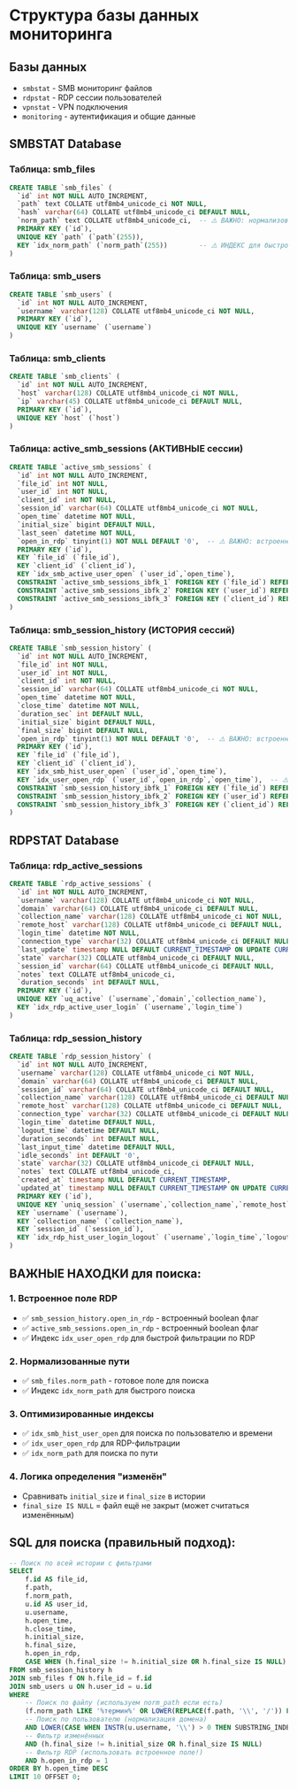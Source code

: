 # Структура базы данных мониторинга

## Базы данных
- `smbstat` - SMB мониторинг файлов
- `rdpstat` - RDP сессии пользователей
- `vpnstat` - VPN подключения
- `monitoring` - аутентификация и общие данные

## SMBSTAT Database

### Таблица: smb_files
```sql
CREATE TABLE `smb_files` (
  `id` int NOT NULL AUTO_INCREMENT,
  `path` text COLLATE utf8mb4_unicode_ci NOT NULL,
  `hash` varchar(64) COLLATE utf8mb4_unicode_ci DEFAULT NULL,
  `norm_path` text COLLATE utf8mb4_unicode_ci,  -- ⚠️ ВАЖНО: нормализованный путь для поиска
  PRIMARY KEY (`id`),
  UNIQUE KEY `path` (`path`(255)),
  KEY `idx_norm_path` (`norm_path`(255))        -- ⚠️ ИНДЕКС для быстрого поиска
)
```

### Таблица: smb_users
```sql
CREATE TABLE `smb_users` (
  `id` int NOT NULL AUTO_INCREMENT,
  `username` varchar(128) COLLATE utf8mb4_unicode_ci NOT NULL,
  PRIMARY KEY (`id`),
  UNIQUE KEY `username` (`username`)
)
```

### Таблица: smb_clients
```sql
CREATE TABLE `smb_clients` (
  `id` int NOT NULL AUTO_INCREMENT,
  `host` varchar(128) COLLATE utf8mb4_unicode_ci NOT NULL,
  `ip` varchar(45) COLLATE utf8mb4_unicode_ci DEFAULT NULL,
  PRIMARY KEY (`id`),
  UNIQUE KEY `host` (`host`)
)
```

### Таблица: active_smb_sessions (АКТИВНЫЕ сессии)
```sql
CREATE TABLE `active_smb_sessions` (
  `id` int NOT NULL AUTO_INCREMENT,
  `file_id` int NOT NULL,
  `user_id` int NOT NULL,
  `client_id` int NOT NULL,
  `session_id` varchar(64) COLLATE utf8mb4_unicode_ci NOT NULL,
  `open_time` datetime NOT NULL,
  `initial_size` bigint DEFAULT NULL,
  `last_seen` datetime NOT NULL,
  `open_in_rdp` tinyint(1) NOT NULL DEFAULT '0',  -- ⚠️ ВАЖНО: встроенный флаг RDP!
  PRIMARY KEY (`id`),
  KEY `file_id` (`file_id`),
  KEY `client_id` (`client_id`),
  KEY `idx_smb_active_user_open` (`user_id`,`open_time`),
  CONSTRAINT `active_smb_sessions_ibfk_1` FOREIGN KEY (`file_id`) REFERENCES `smb_files` (`id`),
  CONSTRAINT `active_smb_sessions_ibfk_2` FOREIGN KEY (`user_id`) REFERENCES `smb_users` (`id`),
  CONSTRAINT `active_smb_sessions_ibfk_3` FOREIGN KEY (`client_id`) REFERENCES `smb_clients` (`id`)
)
```

### Таблица: smb_session_history (ИСТОРИЯ сессий)
```sql
CREATE TABLE `smb_session_history` (
  `id` int NOT NULL AUTO_INCREMENT,
  `file_id` int NOT NULL,
  `user_id` int NOT NULL,
  `client_id` int NOT NULL,
  `session_id` varchar(64) COLLATE utf8mb4_unicode_ci NOT NULL,
  `open_time` datetime NOT NULL,
  `close_time` datetime NOT NULL,
  `duration_sec` int DEFAULT NULL,
  `initial_size` bigint DEFAULT NULL,
  `final_size` bigint DEFAULT NULL,
  `open_in_rdp` tinyint(1) NOT NULL DEFAULT '0',  -- ⚠️ ВАЖНО: встроенный флаг RDP!
  PRIMARY KEY (`id`),
  KEY `file_id` (`file_id`),
  KEY `client_id` (`client_id`),
  KEY `idx_smb_hist_user_open` (`user_id`,`open_time`),
  KEY `idx_user_open_rdp` (`user_id`,`open_in_rdp`,`open_time`),  -- ⚠️ ИНДЕКС для RDP-фильтрации
  CONSTRAINT `smb_session_history_ibfk_1` FOREIGN KEY (`file_id`) REFERENCES `smb_files` (`id`),
  CONSTRAINT `smb_session_history_ibfk_2` FOREIGN KEY (`user_id`) REFERENCES `smb_users` (`id`),
  CONSTRAINT `smb_session_history_ibfk_3` FOREIGN KEY (`client_id`) REFERENCES `smb_clients` (`id`)
)
```

## RDPSTAT Database

### Таблица: rdp_active_sessions
```sql
CREATE TABLE `rdp_active_sessions` (
  `id` int NOT NULL AUTO_INCREMENT,
  `username` varchar(128) COLLATE utf8mb4_unicode_ci NOT NULL,
  `domain` varchar(64) COLLATE utf8mb4_unicode_ci DEFAULT NULL,
  `collection_name` varchar(128) COLLATE utf8mb4_unicode_ci NOT NULL,
  `remote_host` varchar(128) COLLATE utf8mb4_unicode_ci DEFAULT NULL,
  `login_time` datetime NOT NULL,
  `connection_type` varchar(32) COLLATE utf8mb4_unicode_ci DEFAULT NULL,
  `last_update` timestamp NULL DEFAULT CURRENT_TIMESTAMP ON UPDATE CURRENT_TIMESTAMP,
  `state` varchar(32) COLLATE utf8mb4_unicode_ci DEFAULT NULL,
  `session_id` varchar(64) COLLATE utf8mb4_unicode_ci DEFAULT NULL,
  `notes` text COLLATE utf8mb4_unicode_ci,
  `duration_seconds` int DEFAULT NULL,
  PRIMARY KEY (`id`),
  UNIQUE KEY `uq_active` (`username`,`domain`,`collection_name`),
  KEY `idx_rdp_active_user_login` (`username`,`login_time`)
)
```

### Таблица: rdp_session_history
```sql
CREATE TABLE `rdp_session_history` (
  `id` int NOT NULL AUTO_INCREMENT,
  `username` varchar(128) COLLATE utf8mb4_unicode_ci NOT NULL,
  `domain` varchar(64) COLLATE utf8mb4_unicode_ci DEFAULT NULL,
  `session_id` varchar(64) COLLATE utf8mb4_unicode_ci DEFAULT NULL,
  `collection_name` varchar(128) COLLATE utf8mb4_unicode_ci DEFAULT NULL,
  `remote_host` varchar(128) COLLATE utf8mb4_unicode_ci DEFAULT NULL,
  `connection_type` varchar(32) COLLATE utf8mb4_unicode_ci DEFAULT NULL,
  `login_time` datetime DEFAULT NULL,
  `logout_time` datetime DEFAULT NULL,
  `duration_seconds` int DEFAULT NULL,
  `last_input_time` datetime DEFAULT NULL,
  `idle_seconds` int DEFAULT '0',
  `state` varchar(32) COLLATE utf8mb4_unicode_ci DEFAULT NULL,
  `notes` text COLLATE utf8mb4_unicode_ci,
  `created_at` timestamp NULL DEFAULT CURRENT_TIMESTAMP,
  `updated_at` timestamp NULL DEFAULT CURRENT_TIMESTAMP ON UPDATE CURRENT_TIMESTAMP,
  PRIMARY KEY (`id`),
  UNIQUE KEY `uniq_session` (`username`,`collection_name`,`remote_host`,`login_time`,`connection_type`),
  KEY `username` (`username`),
  KEY `collection_name` (`collection_name`),
  KEY `session_id` (`session_id`),
  KEY `idx_rdp_hist_user_login_logout` (`username`,`login_time`,`logout_time`)
)
```

## ВАЖНЫЕ НАХОДКИ для поиска:

### 1. Встроенное поле RDP
- ✅ `smb_session_history.open_in_rdp` - встроенный boolean флаг
- ✅ `active_smb_sessions.open_in_rdp` - встроенный boolean флаг
- ✅ Индекс `idx_user_open_rdp` для быстрой фильтрации по RDP

### 2. Нормализованные пути
- ✅ `smb_files.norm_path` - готовое поле для поиска
- ✅ Индекс `idx_norm_path` для быстрого поиска

### 3. Оптимизированные индексы
- ✅ `idx_smb_hist_user_open` для поиска по пользователю и времени
- ✅ `idx_user_open_rdp` для RDP-фильтрации
- ✅ `idx_norm_path` для поиска по пути

### 4. Логика определения "изменён"
- Сравнивать `initial_size` и `final_size` в истории
- `final_size IS NULL` = файл ещё не закрыт (может считаться изменённым)

## SQL для поиска (правильный подход):

```sql
-- Поиск по всей истории с фильтрами
SELECT 
    f.id AS file_id,
    f.path,
    f.norm_path,
    u.id AS user_id,
    u.username,
    h.open_time,
    h.close_time,
    h.initial_size,
    h.final_size,
    h.open_in_rdp,
    CASE WHEN (h.final_size != h.initial_size OR h.final_size IS NULL) THEN 1 ELSE 0 END AS is_modified
FROM smb_session_history h
JOIN smb_files f ON h.file_id = f.id
JOIN smb_users u ON h.user_id = u.id
WHERE
    -- Поиск по файлу (используем norm_path если есть)
    (f.norm_path LIKE '%термин%' OR LOWER(REPLACE(f.path, '\\', '/')) LIKE '%термин%')
    -- Поиск по пользователю (нормализация домена)
    AND LOWER(CASE WHEN INSTR(u.username, '\\') > 0 THEN SUBSTRING_INDEX(u.username, '\\', -1) ELSE u.username END) LIKE '%пользователь%'
    -- Фильтр изменённых
    AND (h.final_size != h.initial_size OR h.final_size IS NULL)
    -- Фильтр RDP (использовать встроенное поле!)
    AND h.open_in_rdp = 1
ORDER BY h.open_time DESC
LIMIT 10 OFFSET 0;
```
